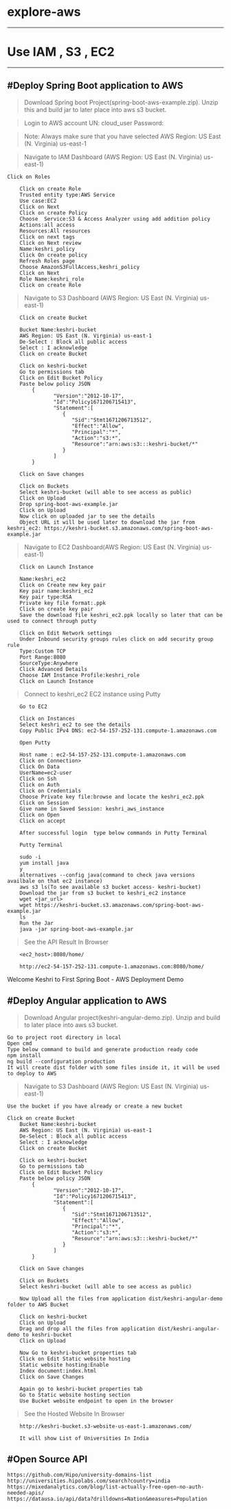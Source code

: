 # explore-aws

-----------------------------------------------------------------------------------------------------------------------------------------------------------------------

# Use IAM , S3 , EC2
-----------------------------------------------------------------------------------------------------------------------------------------------------------------------




#Deploy Spring Boot application to AWS
-----------------------------------------------------------------------------------------------------------------------------------------------------------------------

> Download Spring boot Project(spring-boot-aws-example.zip). Unzip this and build jar to later place into aws s3 bucket.


> Login to AWS account
	UN: cloud_user
	Password:<password>
	
> Note: Always make sure that you have selected AWS Region: US East (N. Virginia) us-east-1

> Navigate to IAM Dashboard (AWS Region: US East (N. Virginia) us-east-1)
	
	Click on Roles
	
		Click on create Role
		Trusted entity type:AWS Service
		Use case:EC2
		Click on Next
		Click on create Policy
		Choose  Service:S3 & Access Analyzer using add addition policy
		Actions:all access
		Resources:All resources
		Click on next tags
		Click on Next review
		Name:keshri_policy
		Click On create policy
		Refresh Roles page
		Choose AmazonS3FullAccess,keshri_policy
		Click on Next
		Role Name:keshri_role
		Click on create Role

> Navigate to S3 Dashboard (AWS Region: US East (N. Virginia) us-east-1)

		Click on create Bucket
		
		Bucket Name:keshri-bucket
		AWS Region: US East (N. Virginia) us-east-1
		De-Select : Block all public access
		Select : I acknowledge
		Click on create Bucket

		Click on keshri-bucket
		Go to permissions tab 
		Click on Edit Bucket Policy
		Paste below policy JSON
			{
				   "Version":"2012-10-17",
				   "Id":"Policy1671206715413",
				   "Statement":[
					  {
						 "Sid":"Stmt1671206713512",
						 "Effect":"Allow",
						 "Principal":"*",
						 "Action":"s3:*",
						 "Resource":"arn:aws:s3:::keshri-bucket/*"
					  }
				   ]
			}
			
		Click on Save changes
		
		Click on Buckets
		Select keshri-bucket (will able to see access as public)
		Click on Upload
		Drop spring-boot-aws-example.jar
		Click on Upload
		Now click on uploaded jar to see the details
		Object URL it will be used later to download the jar from keshri_ec2: https://keshri-bucket.s3.amazonaws.com/spring-boot-aws-example.jar

> Navigate to EC2 Dashboard(AWS Region: US East (N. Virginia) us-east-1)
	
		Click on Launch Instance
		
		Name:keshri_ec2
		Click on Create new key pair
		Key pair name:keshri_ec2
		Key pair type:RSA
		Private key file format:.ppk
		Click on create key pair
		Save the download file keshri_ec2.ppk locally so later that can be used to connect through putty

		Click on Edit Network settings
		Under Inbound security groups rules click on add security group rule
		Type:Custom TCP
		Port Range:8080
		SourceType:Anywhere
		Click Advanced Details
		Choose IAM Instance Profile:keshri_role
		Click on Launch Instance

> Connect to keshri_ec2 EC2 instance using Putty

		Go to EC2
		
		Click on Instances
		Select keshri_ec2 to see the details
		Copy Public IPv4 DNS: ec2-54-157-252-131.compute-1.amazonaws.com
		
		Open Putty
		
		Host name : ec2-54-157-252-131.compute-1.amazonaws.com
		Click on Connection>
		Click On Data
		UserName=ec2-user
		Click on Ssh
		Click on Auth
		Click on Credentials
		Choose Private key file:browse and locate the keshri_ec2.ppk
		Click on Session
		Give name in Saved Session: keshri_aws_instance
		Click on Open
		Click on accept
		
		After successful login	type below commands in Putty Terminal
		
		Putty Terminal
		
		sudo -i
		yum install java
		y
		alternatives --config java(command to check java versions availbale on that ec2 instance)
		aws s3 ls(To see available s3 bucket access- keshri-bucket)
		Download the jar from s3 bucket to keshri_ec2 instance
		wget <jar_url>
		wget https://keshri-bucket.s3.amazonaws.com/spring-boot-aws-example.jar
		ls
		Run the Jar
		java -jar spring-boot-aws-example.jar

> See the API Result In Browser

		<ec2_host>:8080/home/
		
		http://ec2-54-157-252-131.compute-1.amazonaws.com:8080/home/
		
		
	
Welcome Keshri to First Spring Boot - AWS Deployment Demo

#Deploy Angular application to AWS
-----------------------------------------------------------------------------------------------------------------------------------------------------------------------

> Download Angular project(keshri-angular-demo.zip). Unzip and build to later place into aws s3 bucket.

	Go to project root directory in local
	Open cmd
	Type below command to build and generate production ready code
	npm install
	ng build --configuration production
	It will create dist folder with some files inside it, it will be used to deploy to AWS
	
> Navigate to S3 Dashboard (AWS Region: US East (N. Virginia) us-east-1)

	Use the bucket if you have already or create a new bucket
	
	Click on create Bucket		
		Bucket Name:keshri-bucket
		AWS Region: US East (N. Virginia) us-east-1
		De-Select : Block all public access
		Select : I acknowledge
		Click on create Bucket
		
		Click on keshri-bucket
		Go to permissions tab 
		Click on Edit Bucket Policy
		Paste below policy JSON
			{
				   "Version":"2012-10-17",
				   "Id":"Policy1671206715413",
				   "Statement":[
					  {
						 "Sid":"Stmt1671206713512",
						 "Effect":"Allow",
						 "Principal":"*",
						 "Action":"s3:*",
						 "Resource":"arn:aws:s3:::keshri-bucket/*"
					  }
				   ]
			}
			
		Click on Save changes
		
		Click on Buckets
		Select keshri-bucket (will able to see access as public)
		
		Now Upload all the files from application dist/keshri-angular-demo folder to AWS Bucket
		
		Click on keshri-bucket
		Click on Upload
		Drag and drop all the files from application dist/keshri-angular-demo to keshri-bucket
		Click on Upload
		
		Now Go to keshri-bucket properties tab
		Click on Edit Static website hosting
		Static website hosting:Enable
		Index document:index.html
		Click on Save Changes
		
		Again go to keshri-bucket properties tab
		Go to Static website hosting section
		Use Bucket website endpoint to open in the browser

> See the Hosted Website In Browser

		http://keshri-bucket.s3-website-us-east-1.amazonaws.com/

		It will show List of Universities In India
		

	
	
	
#Open Source API
-----------------------------------------------------------------------------------------------------------------------------------------------------------------------

	https://github.com/Hipo/university-domains-list
	http://universities.hipolabs.com/search?country=india
	https://mixedanalytics.com/blog/list-actually-free-open-no-auth-needed-apis/
	https://datausa.io/api/data?drilldowns=Nation&measures=Population

